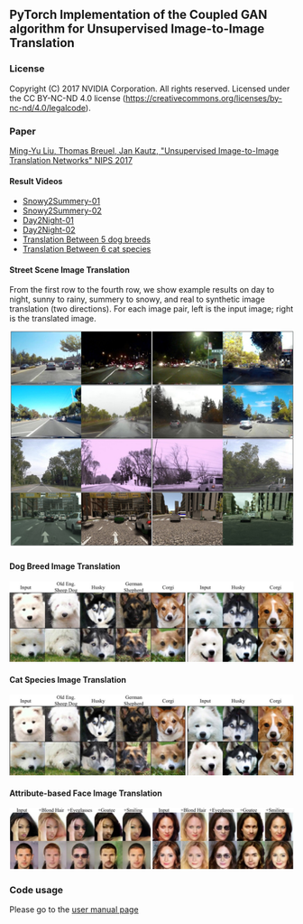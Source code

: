 ## PyTorch Implementation of the Coupled GAN algorithm for Unsupervised Image-to-Image Translation

### License

Copyright (C) 2017 NVIDIA Corporation.  All rights reserved.
Licensed under the CC BY-NC-ND 4.0 license (https://creativecommons.org/licenses/by-nc-nd/4.0/legalcode). 

### Paper

[Ming-Yu Liu, Thomas Breuel, Jan Kautz, "Unsupervised Image-to-Image Translation Networks" NIPS 2017](https://arxiv.org/abs/1703.00848)


#### Result Videos

- [Snowy2Summery-01](https://youtu.be/9VC0c3pndbI)
- [Snowy2Summery-02](https://youtu.be/eUBiiBS1mj0)
- [Day2Night-01](https://youtu.be/Z_Rxf0TfBJE)
- [Day2Night-02](https://youtu.be/mmj3iRIQw1k)
- [Translation Between 5 dog breeds](https://youtu.be/3a6Jc7PabB4)
- [Translation Between 6 cat species](https://youtu.be/Bwq7BmQ1Vbc)

#### Street Scene Image Translation
From the first row to the fourth row, we show example results on day to night, sunny to rainy, summery to snowy, and real to synthetic image translation (two directions). For each image pair, left is the input image; right is the translated image.

![](./docs/street_scene.jpg)

#### Dog Breed Image Translation

![](./docs/dog_trans.jpg)

#### Cat Species Image Translation

![](./docs/dog_trans.jpg)

#### Attribute-based Face Image Translation

![](./docs/faces.jpg)

### Code usage

Please go to the [user manual page](USAGE.md)


